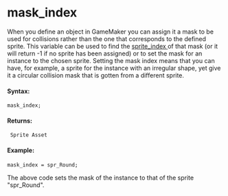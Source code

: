 # mask_index

When you define an object in GameMaker you can assign it a mask to be
used for collisions rather than the one that corresponds to the defined
sprite. This variable can be used to find the [ sprite_index
](sprite_index) of that mask (or it will return -1 if no sprite has
been assigned) or to set the mask for an instance to the chosen sprite.
Setting the mask index means that you can have, for example, a sprite
for the instance with an irregular shape, yet give it a circular
collision mask that is gotten from a different sprite.

#### Syntax:

``` gml
mask_index;
```

#### Returns:

``` gml
 Sprite Asset
```

#### Example:

``` gml
mask_index = spr_Round;
```

The above code sets the mask of the instance to that of the sprite
"spr_Round".

